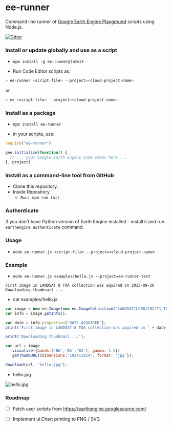 # ee-runner

Command line runner of [Google Earth Engine Playground](https://ee-api.appspot.com/) scripts using Node.js.

[![Gitter](https://badges.gitter.im/gee-community/ee-runner.svg)](https://gitter.im/gee-community/ee-runner?utm_source=badge&utm_medium=badge&utm_campaign=pr-badge)

### Install or update globally and use as a script

* `npm install -g ee-runner@latest`

* Run Code Editor scripts as:

```javascript
> ee-runner <script-file> --project=<cloud-project-name>
```

or 

```javascript
> ee <script-file> --project=<cloud-project-name>
```


### Install as a package

* `npm install ee-runner`


* in your scripts, use:

```javascript
require("ee-runner")

gee.initialize(function() {
  // ... your Google Earth Engine code comes here ...
}, project)

```


### Install as a command-line tool from GitHub

* Clone this repository.
* Inside Repository
  * `Run: npm run init`

### Authenticate

If you don't have Python version of Earth Engine installed - install it and run `earthengine authenticate` command.

### Usage
* `node ee-runner.js <script-file> --project=<cloud-project-name>`

### Example

* `node ee-runner.js examples/hello.js --project=ee-runner-test`

```
First image in LANDSAT 8 TOA collection was aquired on 2013-09-26
Downloading thumbnail ...
```

* cat examples/hello.js

```javascript
var image = new ee.Image(new ee.ImageCollection('LANDSAT/LC08/C02/T1_TOA').first());
var info = image.getInfo();

var date = info.properties['DATE_ACQUIRED'];
print('First image in LANDSAT 8 TOA collection was aquired on ' + date);

print('Downloading thumbnail ...');

var url = image
  .visualize({bands:['B6','B5','B3'], gamma: 1.5})
  .getThumbURL({dimensions:'1024x1024', format: 'jpg'});

download(url, 'hello.jpg');

```

* hello.jpg

![hello.jpg](https://github.com/gena/ee-runner/blob/master/examples/hello.jpg?raw=true "Result")

### Roadmap

- [ ] Fetch user scripts from https://earthengine.googlesource.com/
- [ ] Implement ui.Chart printing to PNG / SVG

